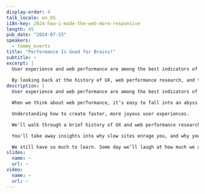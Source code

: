 ```yaml
---
display-order: 4
talk_locale: en_US
i18n-key: 2024-how-i-made-the-web-more-responsive
length: 45
pub_date: "2024-07-15"
speakers:
  - tammy_everts
title: "Performance Is Good for Brains!"
subtitle: ~
excerpt: |
  User experience and web performance are among the best indicators of online business outcomes. Faster websites have happier users. Those happy users visit longer and spend more. But why is that?
  
  By looking back at the history of UX, web performance research, and the new metrics that are just around the corner, you'll understand why slow sites enrage you, and why you prioritize making your sites and apps as fast as possible. We still have so much to learn. But if we stay on course, we’ll get there.
description: |
  User experience and web performance are among the best indicators of online business outcomes. Faster websites have happier users. Those happy users visit longer and spend more. But why is that?

  When we think about web performance, it’s easy to fall into an abyss of metrics. Backend time, Start Render, Core Web Vitals, Lighthouse scores... these metrics are useful and necessary, but they’re just a means to an end: 

  Understanding how to create faster, more joyous user experiences.

  We'll walk through a brief history of UX and web performance research, highlighting key studies that connect the dots between performance and user experience and sharing some educated guesses about new metrics that are just around the corner. 

  You'll take away insights into why slow sites enrage you, and why you should prioritize making your own sites and apps as fast as possible for your own users.

  We still have so much to learn. Some day we’ll laugh at how much we assumed and how little we actually knew. But if we stay on course, we’ll get there.
slides:
  name: ~
  url: ~
video:
  name: ~
  url: ~
---
```

